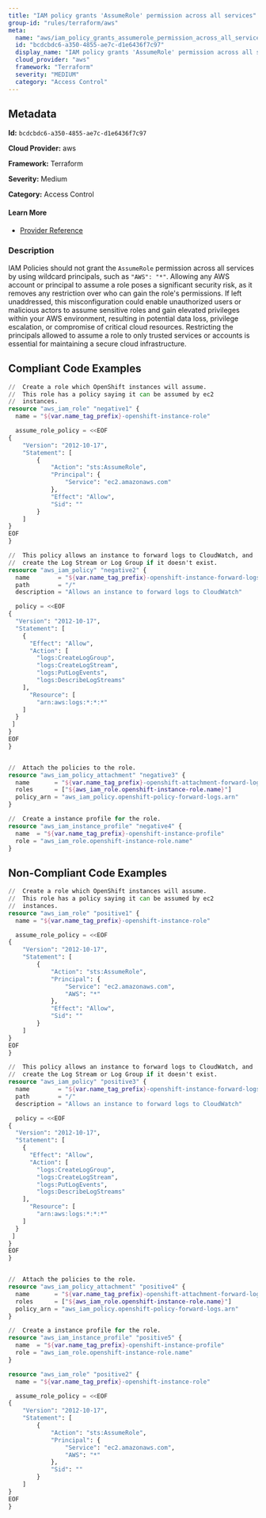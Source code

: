 ```yaml
---
title: "IAM policy grants 'AssumeRole' permission across all services"
group-id: "rules/terraform/aws"
meta:
  name: "aws/iam_policy_grants_assumerole_permission_across_all_services"
  id: "bcdcbdc6-a350-4855-ae7c-d1e6436f7c97"
  display_name: "IAM policy grants 'AssumeRole' permission across all services"
  cloud_provider: "aws"
  framework: "Terraform"
  severity: "MEDIUM"
  category: "Access Control"
---
```

## Metadata

**Id:** `bcdcbdc6-a350-4855-ae7c-d1e6436f7c97`

**Cloud Provider:** aws

**Framework:** Terraform

**Severity:** Medium

**Category:** Access Control

#### Learn More

 - [Provider Reference](https://registry.terraform.io/providers/hashicorp/aws/latest/docs/resources/iam_role)

### Description

 IAM Policies should not grant the `AssumeRole` permission across all services by using wildcard principals, such as `"AWS": "*"`. Allowing any AWS account or principal to assume a role poses a significant security risk, as it removes any restriction over who can gain the role's permissions. If left unaddressed, this misconfiguration could enable unauthorized users or malicious actors to assume sensitive roles and gain elevated privileges within your AWS environment, resulting in potential data loss, privilege escalation, or compromise of critical cloud resources. Restricting the principals allowed to assume a role to only trusted services or accounts is essential for maintaining a secure cloud infrastructure.


## Compliant Code Examples
```terraform
//  Create a role which OpenShift instances will assume.
//  This role has a policy saying it can be assumed by ec2
//  instances.
resource "aws_iam_role" "negative1" {
  name = "${var.name_tag_prefix}-openshift-instance-role"

  assume_role_policy = <<EOF
{
    "Version": "2012-10-17",
    "Statement": [
        {
            "Action": "sts:AssumeRole",
            "Principal": {
                "Service": "ec2.amazonaws.com"
            },
            "Effect": "Allow",
            "Sid": ""
        }
    ]
}
EOF
}

//  This policy allows an instance to forward logs to CloudWatch, and
//  create the Log Stream or Log Group if it doesn't exist.
resource "aws_iam_policy" "negative2" {
  name        = "${var.name_tag_prefix}-openshift-instance-forward-logs"
  path        = "/"
  description = "Allows an instance to forward logs to CloudWatch"

  policy = <<EOF
{
  "Version": "2012-10-17",
  "Statement": [
    {
      "Effect": "Allow",
      "Action": [
        "logs:CreateLogGroup",
        "logs:CreateLogStream",
        "logs:PutLogEvents",
        "logs:DescribeLogStreams"
    ],
      "Resource": [
        "arn:aws:logs:*:*:*"
    ]
  }
 ]
}
EOF
}


//  Attach the policies to the role.
resource "aws_iam_policy_attachment" "negative3" {
  name       = "${var.name_tag_prefix}-openshift-attachment-forward-logs"
  roles      = ["${aws_iam_role.openshift-instance-role.name}"]
  policy_arn = "aws_iam_policy.openshift-policy-forward-logs.arn"
}

//  Create a instance profile for the role.
resource "aws_iam_instance_profile" "negative4" {
  name  = "${var.name_tag_prefix}-openshift-instance-profile"
  role = "aws_iam_role.openshift-instance-role.name"
}

```
## Non-Compliant Code Examples
```terraform
//  Create a role which OpenShift instances will assume.
//  This role has a policy saying it can be assumed by ec2
//  instances.
resource "aws_iam_role" "positive1" {
  name = "${var.name_tag_prefix}-openshift-instance-role"

  assume_role_policy = <<EOF
{
    "Version": "2012-10-17",
    "Statement": [
        {
            "Action": "sts:AssumeRole",
            "Principal": {
                "Service": "ec2.amazonaws.com",
                "AWS": "*"
            },
            "Effect": "Allow",
            "Sid": ""
        }
    ]
}
EOF
}

//  This policy allows an instance to forward logs to CloudWatch, and
//  create the Log Stream or Log Group if it doesn't exist.
resource "aws_iam_policy" "positive3" {
  name        = "${var.name_tag_prefix}-openshift-instance-forward-logs"
  path        = "/"
  description = "Allows an instance to forward logs to CloudWatch"

  policy = <<EOF
{
  "Version": "2012-10-17",
  "Statement": [
    {
      "Effect": "Allow",
      "Action": [
        "logs:CreateLogGroup",
        "logs:CreateLogStream",
        "logs:PutLogEvents",
        "logs:DescribeLogStreams"
    ],
      "Resource": [
        "arn:aws:logs:*:*:*"
    ]
  }
 ]
}
EOF
}


//  Attach the policies to the role.
resource "aws_iam_policy_attachment" "positive4" {
  name       = "${var.name_tag_prefix}-openshift-attachment-forward-logs"
  roles      = ["${aws_iam_role.openshift-instance-role.name}"]
  policy_arn = "aws_iam_policy.openshift-policy-forward-logs.arn"
}

//  Create a instance profile for the role.
resource "aws_iam_instance_profile" "positive5" {
  name  = "${var.name_tag_prefix}-openshift-instance-profile"
  role = "aws_iam_role.openshift-instance-role.name"
}

resource "aws_iam_role" "positive2" {
  name = "${var.name_tag_prefix}-openshift-instance-role"

  assume_role_policy = <<EOF
{
    "Version": "2012-10-17",
    "Statement": [
        {
            "Action": "sts:AssumeRole",
            "Principal": {
                "Service": "ec2.amazonaws.com",
                "AWS": "*"
            },
            "Sid": ""
        }
    ]
}
EOF
}

```